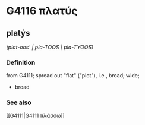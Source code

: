 # G4116 πλατύς

## platýs

_(plat-oos' | pla-TOOS | pla-TYOOS)_

### Definition

from G4111; spread out "flat" ("plot"), i.e., broad; wide; 

- broad

### See also

[[G4111|G4111 πλάσσω]]
